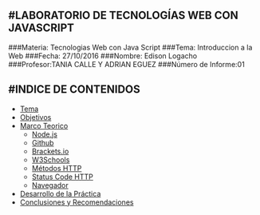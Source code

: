 #LABORATORIO DE TECNOLOGÍAS WEB CON JAVASCRIPT
-------------------------------------------

###Materia: Tecnologias Web con Java Script
###Tema: Introduccion a la Web
###Fecha: 27/10/2016
###Nombre: Edison Logacho
###Profesor:TANIA CALLE Y ADRIAN EGUEZ
###Número de Informe:01

#INDICE DE CONTENIDOS
-------------------------------------------
- <a href="#tema">Tema</a>
- <a href="#objetivos">Objetivos</a>
- <a href="#marco-teorico">Marco Teorico</a>
  * <a href="#node">Node.js </a>
  * <a href="#github">Github</a>
  * <a href="#brakets">Brackets.io</a>
  * <a href="#w3c">W3Schools</a>
  * <a href="#metodos">Métodos HTTP</a>
  * <a href="#status">Status Code HTTP</a>
  * <a href="#navegador">Navegador</a>
- <a href="#desarrollo">Desarrollo de la Práctica</a>
- <a href="#conrec">Conclusiones y Recomendaciones</a> 



